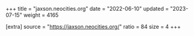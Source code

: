 +++
title = "jaxson.neocities.org"
date = "2022-06-10"
updated = "2023-07-15"
weight = 4165

[extra]
source = "https://jaxson.neocities.org/"
ratio = 84
size = 4
+++
